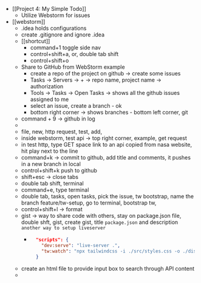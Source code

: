 - [[Project 4: My Simple Todo]]
	- Utilize Webstorm for issues
- [[webstorm]]
	- .idea holds configurations
	- create .gitignore and ignore .idea
	- [[shortcut]]
		- command+1 toggle side nav
		- control+shift+a, or, double tab shift
		- control+shift+o
	- Share to GitHub from WebStorm example
		- create a repo of the project on github -> create some issues
		- Tasks -> Servers -> + -> repo name, project name -> authorization
		- Tools -> Tasks -> Open Tasks -> shows all the github issues assigned to me
		- select an issue, create a branch - ok
		- bottom right corner -> shows branches - bottom left corner, git
	- command + 9 -> github in log
	-
	- file, new, http request, test, add,
	- inside webstorm, test api -> top right corner, example, get request
	- in test http, type GET space link to an api copied from nasa website, hit play next to the line
	- command+k -> commit to github, add title and comments, it pushes in a new branch in local
	- control+shift+k push to github
	- shift+esc -> close tabs
	- double tab shift, terminal
	- command+e, type terminal
	- double tab, tasks, open tasks,  pick the issue, tw bootstrap, name the branch feature/tw-setup, go to terminal, bootstrap tw,
	- control+shift+l -> format
	- gist -> way to share code with others, stay on package.json file, double shft, gist, create gist, title `package.json` and description `another way to setup liveserver`
		- ```package.json
		    "scripts": {
		      "dev:serve": "live-server .",
		      "tw:watch": "npx tailwindcss -i ./src/styles.css -o ./dist/styles.css --watch"
		    }
		  ```
	- create an html file to provide input box to search through API content
	-